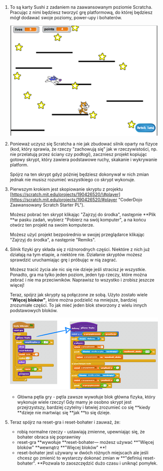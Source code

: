 1. To są karty Sushi z zadaniem na zaawansowanym poziomie Scratcha. Pracując z nimi będziesz tworzyć grę platformową, do której będziesz mógł dodawać swoje poziomy, power-upy i bohaterów.

   ![](assets/setup1.png)

2. Ponieważ uczysz się Scratcha a nie jak zbudować silnik oparty na fizyce \(kod, który sprawia, że rzeczy "zachowują się" jak w rzeczywistości, np. nie  przelatują przez ściany czy podłogi\), zaczniesz projekt kopiując gotowy skrypt, który zawiera podstawowe ruchy, skakanie i wykrywanie platform.

   Spójrz na ten skrypt gdyż później będziesz dokonywał w nich zmian jednak nie musisz rozumieć wszystkiego co skrypt wykonuje.

3. Pierwszym krokiem jest skopiowanie skryptu z projektu [https://scratch.mit.edu/projects/190426520/\#player](https://scratch.mit.edu/projects/190426520/#player "CoderDojo Zaawansowany Scratch Starter PL").

   Możesz pobrać ten skrypt klikając "Zajrzyj do środka", następnie **Plik **w pasku zadań, wybierz "Pobierz na swój komputer", a na końcu otwórz ten projekt na swoim komputerze.

   Możesz użyć projekt bezpośrednio w swojej przeglądarce klikając "Zajrzyj do środka", a następnie "Remiks".

4. Silnik fizyki gry składa się z różnorodnych części. Niektóre z nich już działają na tym etapie, a niektóre nie. Działanie skryptów możesz sprawdzić uruchamiając grę i próbując w nią zagrać.

   Możesz tracić życia ale nic się nie dzieje jeśli stracisz je wszystkie. Ponadto, gra ma tylko jeden poziom, jeden typ rzeczy, które można zebrać i nie ma przeciwników. Naprawisz to wszystko i zrobisz jeszcze więcej!

   Teraz, spójrz jak skrypty są połączone ze sobą. Użyto zostało wiele **"Więcej bloków"**, które można podzielić na mniejsze, bardziej zrozumiałe części. To jak mieć jeden blok stworzony z wielu innych podstawowych bloków.

   ![](/assets/sdfsdfsd.png)

   * Główna pętla gry - pętla zawsze wywołuje blok główna fizyka, który wykonuje wiele rzeczy! Gdy mamy je osobno skrypt jest przejrzystszy, bardziej czytelny i łatwiej zrozumieć co się **kiedy **dzieje nie martwiąc się **jak **to się dzieje.

5. Teraz spójrz na reset-gra i reset-bohater i zauważ, że:

   * robią normalne rzeczy - ustawiają zmienne, upewniając się, że bohater obraca się poprawniey
   * reset-gra **wywołuje **reset-bohater— możesz używać **"Więcej bloków" **wewnątrz **"Więcej bloków" **! 
   * reset-bohater jest używany w dwóch różnych miejscach ale jeśli chcesz go zmienić to wystarczy dokonać zmian w **"definiuj reset-bohater". **Pozwala to zaoszczędzić dużo czasu i uniknąć pomyłek.



